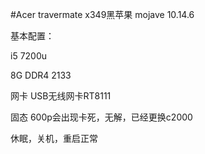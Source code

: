 #Acer travermate x349黑苹果 mojave 10.14.6

基本配置：

i5 7200u
 
8G DDR4 2133

网卡 USB无线网卡RT8111

固态 600p会出现卡死，无解，已经更换c2000

休眠，关机，重启正常

